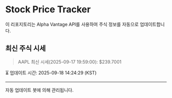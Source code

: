 
# Stock Price Tracker

이 리포지토리는 Alpha Vantage API를 사용하여 주식 정보를 자동으로 업데이트합니다.

## 최신 주식 시세
> AAPL 최신 시세(2025-09-17 19:59:00): $239.7001

⏳ 업데이트 시간: 2025-09-18 14:24:29 (KST)

---
자동 업데이트 봇에 의해 관리됩니다.
